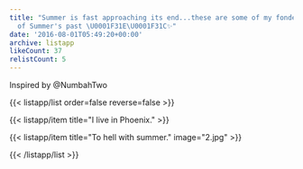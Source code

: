 ```yaml
---
title: "Summer is fast approaching its end...these are some of my fondest memories
  of Summer's past \U0001F31E\U0001F31C✨"
date: '2016-08-01T05:49:20+00:00'
archive: listapp
likeCount: 37
relistCount: 5
---
```


Inspired by @NumbahTwo

{{< listapp/list order=false reverse=false >}}

   {{< listapp/item title="I live in Phoenix." >}}

   {{< listapp/item title="To hell with summer."
      image="2.jpg" >}}

{{< /listapp/list >}}
